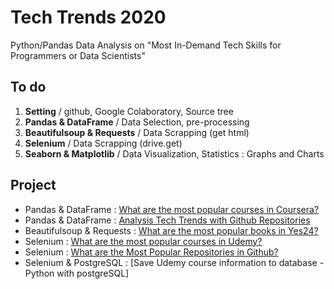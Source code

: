 # Tech Trends 2020
Python/Pandas Data Analysis on "Most In-Demand Tech Skills for Programmers or Data Scientists"

## To do
1. **Setting** / github, Google Colaboratory, Source tree
2. **Pandas & DataFrame** / Data Selection, pre-processing
3. **Beautifulsoup & Requests** / Data Scrapping (get html)
4. **Selenium** / Data Scrapping (drive.get)
5. **Seaborn & Matplotlib** / Data Visualization, Statistics : Graphs and Charts


## Project
- Pandas & DataFrame : [What are the most popular courses in Coursera?](https://github.com/seungwon0601/Tech_Online_Courses_Analysis/blob/master/Most_Popular_Couses_in_coursera.ipynb)
- Pandas & DataFrame : [Analysis Tech Trends with Github Repositories](https://github.com/seungwon0601/Tech_Online_Courses_Analysis/blob/master/Analysis_Tech_Trends_with_Github.ipynb)
- Beautifulsoup & Requests : [What are the most popular books in Yes24?](https://github.com/seungwon0601/Tech_Online_Courses_Analysis/blob/master/Most_Popular_Books_in_Yes24.ipynb)
- Selenium : [What are the most popular courses in Udemy?](https://github.com/seungwon0601/Tech_Online_Courses_Analysis/blob/master/udemy_courses_crawler.ipynb)
- Selenium : [What are the Most Popular Repositories in Github?](https://github.com/seungwon0601/Tech_Online_Courses_Analysis/blob/master/4.%20Selenium/Most_Popular_Repositories_In_Github.ipynb)
- Selenium & PostgreSQL : [Save Udemy course information to database - Python with postgreSQL]
